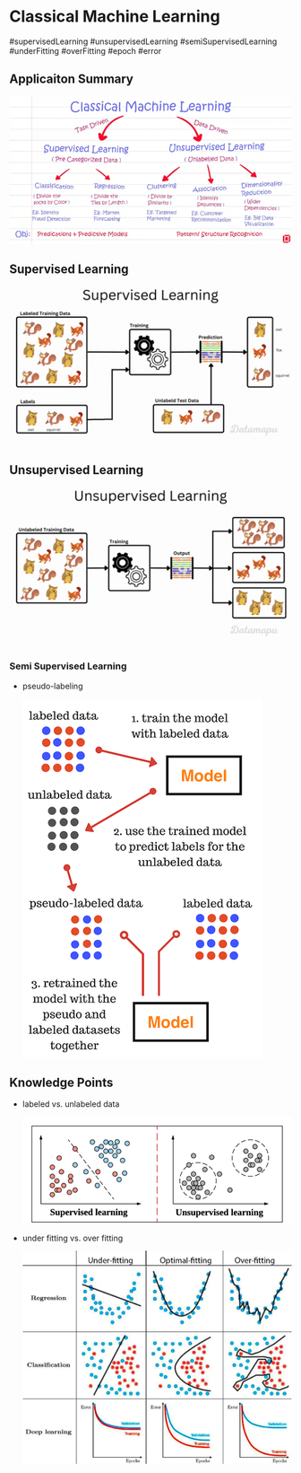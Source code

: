 # Classical Machine Learning

#supervisedLearning #unsupervisedLearning #semiSupervisedLearning #underFitting #overFitting #epoch #error

## Applicaiton Summary
![classicalML_applications](./images/classicalML_applications.png)

## Supervised Learning
![unsupervisedLearning](./images/supervisedLearning.gif)

## Unsupervised Learning
![supervisedLearning](./images/unsupervisedLearning.gif)

### Semi Supervised Learning
- pseudo-labeling

    ![pseudo-labeling](./images/semiSupervisedLearning_pseudo_labeling.png)

## Knowledge Points
- labeled vs. unlabeled data

    ![classicalML_dataset](./images/classicalML_dataset.png)
- under fitting vs. over fitting

    ![classicalML_underfitting_overfitting](./images/classicalML_underfitting_overfitting.png)
